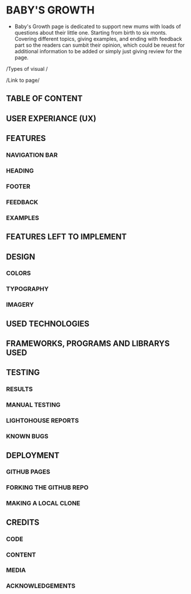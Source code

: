 # BABY'S GROWTH 

* Baby's Growth page is dedicated to support new mums with loads of questions about their little one. 
Starting from birth to six monts. Covering different topics, giving examples, and ending with feedback part so the readers can sumbit their opinion, which could be reuest for additional information to be added or simply just giving review for the page. 
 
/Types of visual /

/Link to page/

## TABLE OF CONTENT

## USER EXPERIANCE (UX)

## FEATURES
### NAVIGATION BAR
### HEADING
### FOOTER
### FEEDBACK 
### EXAMPLES

## FEATURES LEFT TO IMPLEMENT

## DESIGN
### COLORS
### TYPOGRAPHY
### IMAGERY




## USED TECHNOLOGIES

## FRAMEWORKS, PROGRAMS AND LIBRARYS USED 

## TESTING 
### RESULTS
### MANUAL TESTING
### LIGHTOHOUSE REPORTS 
### KNOWN BUGS

## DEPLOYMENT
### GITHUB PAGES
### FORKING THE GITHUB REPO
### MAKING A LOCAL CLONE

## CREDITS 
### CODE
### CONTENT
### MEDIA
### ACKNOWLEDGEMENTS































